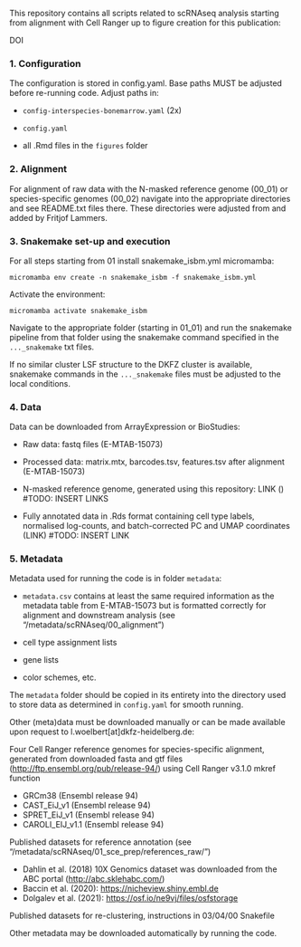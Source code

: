 
This repository contains all scripts related to scRNAseq analysis starting from 
alignment with Cell Ranger up to figure creation for this publication: 

DOI


### 1. Configuration

The configuration is stored in config.yaml.
Base paths MUST be adjusted before re-running code. 
Adjust paths in: 

 - `config-interspecies-bonemarrow.yaml` (2x)

 - `config.yaml`

 - all .Rmd files in the `figures` folder 
 

### 2. Alignment

For alignment of raw data with the N-masked reference genome (00_01) or 
species-specific genomes (00_02) navigate into the appropriate directories 
and see README.txt files there. 
These directories were adjusted from and added by Fritjof Lammers.


### 3. Snakemake set-up and execution

For all steps starting from 01 install snakemake_isbm.yml micromamba:

`micromamba env create -n snakemake_isbm -f snakemake_isbm.yml`

Activate the environment: 

`micromamba activate snakemake_isbm`

Navigate to the appropriate folder (starting in 01_01) and run the snakemake
pipeline from that folder using the snakemake command specified 
in the `..._snakemake` txt files. 

If no similar cluster LSF structure to the DKFZ cluster is available,
snakemake commands in the `..._snakemake` files must be adjusted to the 
local conditions. 


### 4. Data

Data can be downloaded from ArrayExpression or BioStudies:

 - Raw data: fastq files (E-MTAB-15073)
 
 - Processed data: matrix.mtx, barcodes.tsv, features.tsv after alignment (E-MTAB-15073)
 
 - N-masked reference genome, generated using this repository: LINK () #TODO: INSERT LINKS 
 
 - Fully annotated data in .Rds format containing cell type labels, normalised log-counts, and batch-corrected PC and UMAP coordinates (LINK) #TODO: INSERT LINK 
 
 
### 5. Metadata
 
Metadata used for running the code is in folder `metadata`:

 - `metadata.csv` contains at least the same required information as the metadata table from E-MTAB-15073 but is formatted correctly for alignment and downstream analysis (see “/metadata/scRNAseq/00_alignment”)
 
 - cell type assignment lists
 
 - gene lists
 
 - color schemes, etc.

The `metadata` folder should be copied in its entirety into the directory used to store data as determined in `config.yaml` for smooth running. 
 

Other (meta)data must be downloaded manually or can be made available upon 
request to l.woelbert[at]dkfz-heidelberg.de:
 
Four Cell Ranger reference genomes for species-specific alignment, 
generated from downloaded fasta and gtf files 
(http://ftp.ensembl.org/pub/release-94/) using Cell Ranger v3.1.0 mkref function
 - GRCm38 (Ensembl release 94)
 - CAST_EiJ_v1 (Ensembl release 94)
 - SPRET_EiJ_v1 (Ensembl release 94)
 - CAROLI_EIJ_v1.1  (Ensembl release 94)
 
Published datasets for reference annotation 
(see “/metadata/scRNAseq/01_sce_prep/references_raw/”)
 - Dahlin et al. (2018) 10X Genomics dataset was downloaded from the ABC portal (http://abc.sklehabc.com/)
 - Baccin et al. (2020): https://nicheview.shiny.embl.de
 - Dolgalev et al. (2021): https://osf.io/ne9vj/files/osfstorage 
 
Published datasets for re-clustering, instructions in 03/04/00 Snakefile
 
Other metadata may be downloaded automatically by running the code.
